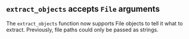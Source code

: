## `extract_objects` accepts `File` arguments

The `extract_objects` function now supports File objects to tell it
what to extract. Previously, file paths could only be passed as strings.
